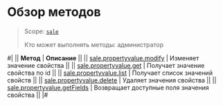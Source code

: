 # Обзор методов

> Scope: [`sale`](../../scopes/permissions.md)
>
> Кто может выполнять методы: администратор

#|
|| **Метод** | **Описание** ||
|| [sale.propertyvalue.modify](./sale-property-value-modify.md) | Изменяет значение свойства ||
|| [sale.propertyvalue.get](./sale-property-value-get.md) | Получает значение свойства по id ||
|| [sale.propertyvalue.list](./sale-property-value-list.md) | Получает список значений свойств ||
|| [sale.propertyvalue.delete](./sale-property-value-delete.md) | Удаляет значения свойства ||
|| [sale.propertyvalue.getFields](./sale-property-value-get-fields.md) | Возвращает доступные поля значения свойства ||
|#